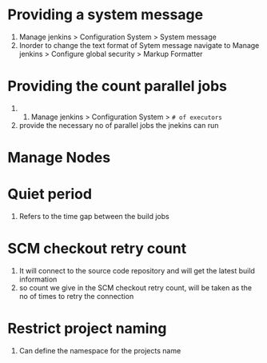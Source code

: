# Providing a system message 

1. Manage jenkins > Configuration System > System message
2. Inorder to change the text format of Sytem message navigate to Manage jenkins > Configure global security > Markup Formatter

# Providing the count parallel jobs 

1. 1. Manage jenkins > Configuration System > `# of executors`
2. provide the necessary no of parallel jobs the jnekins can run 

# Manage Nodes

# Quiet period 
1. Refers to the time gap between the build jobs

# SCM checkout retry count
1. It will connect to the source code repository and will get the latest build information 
2. so count we give in the SCM checkout retry count, will be taken as the no of times to retry the connection 

# Restrict project naming
1. Can define the namespace for the projects name
